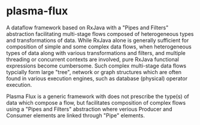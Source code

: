 # plasma-flux
A dataflow framework based on RxJava with a "Pipes and Filters" abstraction facilitating multi-stage flows composed of heterogeneous types and transformations of data. While RxJava alone is generally sufficient for composition of simple and some complex data flows, when heterogeneous types of data along with various transformations and filters, and multiple threading or concurrent contexts are involved, pure RxJava functional expressions become cumbersome. Such complex multi-stage data flows typcially form large "tree", network or graph structures which are often found in various execution engines, such as database (physical) operator execution.

Plasma Flux is a generic framework with does not prescribe the type(s) of data which compose a flow, but facilitates composition of complex flows using a "Pipes and Filters" abstraction where verious Producer and Consumer elements are linked through "Pipe" elements.     
